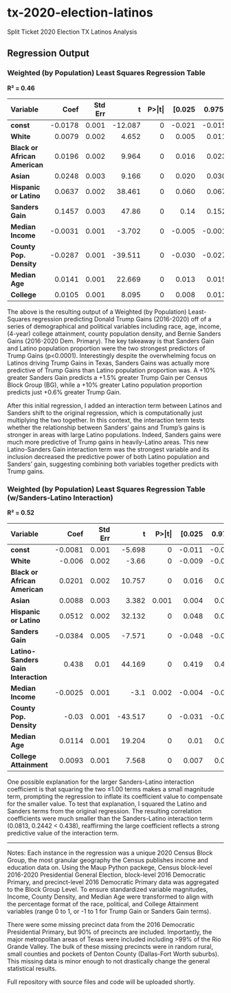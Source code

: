 # tx-2020-election-latinos
Split Ticket 2020 Election TX Latinos Analysis

## Regression Output

### Weighted (by Population) Least Squares Regression Table
**R² = 0.46**


<table>
  <thead>
    <tr>
      <th style="text-align: left;">Variable</th>
      <th style="text-align: right;">Coef</th>
      <th style="text-align: right;">Std Err</th>
      <th style="text-align: right;">t</th>
      <th style="text-align: right;">P>|t|</th>
      <th style="text-align: right;">[0.025</th>
      <th style="text-align: right;">0.975]</th>
    </tr>
  </thead>
  <tbody>
    <tr>
      <td><strong>const</strong></td>
      <td style="text-align: right;">-0.0178</td>
      <td style="text-align: right;">0.001</td>
      <td style="text-align: right;">-12.087</td>
      <td style="text-align: right;">0</td>
      <td style="text-align: right;">-0.021</td>
      <td style="text-align: right;">-0.015</td>
    </tr>
    <tr>
      <td><strong>White</strong></td>
      <td style="text-align: right;">0.0079</td>
      <td style="text-align: right;">0.002</td>
      <td style="text-align: right;">4.652</td>
      <td style="text-align: right;">0</td>
      <td style="text-align: right;">0.005</td>
      <td style="text-align: right;">0.011</td>
    </tr>
    <tr>
      <td><strong>Black or African American</strong></td>
      <td style="text-align: right;">0.0196</td>
      <td style="text-align: right;">0.002</td>
      <td style="text-align: right;">9.964</td>
      <td style="text-align: right;">0</td>
      <td style="text-align: right;">0.016</td>
      <td style="text-align: right;">0.023</td>
    </tr>
    <tr>
      <td><strong>Asian</strong></td>
      <td style="text-align: right;">0.0248</td>
      <td style="text-align: right;">0.003</td>
      <td style="text-align: right;">9.166</td>
      <td style="text-align: right;">0</td>
      <td style="text-align: right;">0.020</td>
      <td style="text-align: right;">0.030</td>
    </tr>
    <tr>
      <td><strong>Hispanic or Latino</strong></td>
      <td style="text-align: right;">0.0637</td>
      <td style="text-align: right;">0.002</td>
      <td style="text-align: right;">38.461</td>
      <td style="text-align: right;">0</td>
      <td style="text-align: right;">0.060</td>
      <td style="text-align: right;">0.067</td>
    </tr>
    <tr>
      <td><strong>Sanders Gain</strong></td>
      <td style="text-align: right;">0.1457</td>
      <td style="text-align: right;">0.003</td>
      <td style="text-align: right;">47.86</td>
      <td style="text-align: right;">0</td>
      <td style="text-align: right;">0.14</td>
      <td style="text-align: right;">0.152</td>
    </tr>
    <tr>
      <td><strong>Median Income</strong></td>
      <td style="text-align: right;">-0.0031</td>
      <td style="text-align: right;">0.001</td>
      <td style="text-align: right;">-3.702</td>
      <td style="text-align: right;">0</td>
      <td style="text-align: right;">-0.005</td>
      <td style="text-align: right;">-0.001</td>
    </tr>
    <tr>
      <td><strong>County Pop. Density</strong></td>
      <td style="text-align: right;">-0.0287</td>
      <td style="text-align: right;">0.001</td>
      <td style="text-align: right;">-39.511</td>
      <td style="text-align: right;">0</td>
      <td style="text-align: right;">-0.030</td>
      <td style="text-align: right;">-0.027</td>
    </tr>
    <tr>
      <td><strong>Median Age</strong></td>
      <td style="text-align: right;">0.0141</td>
      <td style="text-align: right;">0.001</td>
      <td style="text-align: right;">22.669</td>
      <td style="text-align: right;">0</td>
      <td style="text-align: right;">0.013</td>
      <td style="text-align: right;">0.015</td>
    </tr>
    <tr>
      <td><strong>College</strong></td>
      <td style="text-align: right;">0.0105</td>
      <td style="text-align: right;">0.001</td>
      <td style="text-align: right;">8.095</td>
      <td style="text-align: right;">0</td>
      <td style="text-align: right;">0.008</td>
      <td style="text-align: right;">0.013</td>
    </tr>
  </tbody>
</table>

The above is the resulting output of a Weighted (by Population) Least-Squares regression predicting Donald Trump Gains (2016-2020) off of a series of demographical and political variables including race, age, income, (4-year) college attainment, county population density, and Bernie Sanders Gains (2016-2020 Dem. Primary). The key takeaway is that Sanders Gain and Latino population proportion were the two strongest predictors of Trump Gains (p<0.0001). Interestingly despite the overwhelming focus on Latinos driving Trump Gains in Texas, Sanders Gains was actually more predictive of Trump Gains than Latino population proportion was. A +10% greater Sanders Gain predicts a +1.5% greater Trump Gain per Census Block Group (BG), while a +10% greater Latino population proportion predicts just +0.6% greater Trump Gain.


After this initial regression, I added an interaction term between Latinos and Sanders shift to the original regression, which is computationally just multiplying the two together. In this context, the interaction term tests whether the relationship between Sanders’ gains and Trump’s gains is stronger in areas with large Latino populations. Indeed, Sanders gains were much more predictive of Trump gains in heavily-Latino areas. This new Latino-Sanders Gain interaction term was the strongest variable and its inclusion decreased the predictive power of both Latino population and Sanders’ gain, suggesting combining both variables together predicts with Trump gains.


### Weighted (by Population) Least Squares Regression Table (w/Sanders-Latino Interaction)
**R² = 0.52**

<table>
  <thead>
    <tr>
      <th style="text-align: left;">Variable</th>
      <th style="text-align: right;">Coef</th>
      <th style="text-align: right;">Std Err</th>
      <th style="text-align: right;">t</th>
      <th style="text-align: right;">P>|t|</th>
      <th style="text-align: right;">[0.025</th>
      <th style="text-align: right;">0.975]</th>
    </tr>
  </thead>
  <tbody>
    <tr>
      <td><strong>const</strong></td>
      <td style="text-align: right;">-0.0081</td>
      <td style="text-align: right;">0.001</td>
      <td style="text-align: right;">-5.698</td>
      <td style="text-align: right;">0</td>
      <td style="text-align: right;">-0.011</td>
      <td style="text-align: right;">-0.005</td>
    </tr>
    <tr>
      <td><strong>White</strong></td>
      <td style="text-align: right;">-0.006</td>
      <td style="text-align: right;">0.002</td>
      <td style="text-align: right;">-3.66</td>
      <td style="text-align: right;">0</td>
      <td style="text-align: right;">-0.009</td>
      <td style="text-align: right;">-0.003</td>
    </tr>
    <tr>
      <td><strong>Black or African American</strong></td>
      <td style="text-align: right;">0.0201</td>
      <td style="text-align: right;">0.002</td>
      <td style="text-align: right;">10.757</td>
      <td style="text-align: right;">0</td>
      <td style="text-align: right;">0.016</td>
      <td style="text-align: right;">0.024</td>
    </tr>
    <tr>
      <td><strong>Asian</strong></td>
      <td style="text-align: right;">0.0088</td>
      <td style="text-align: right;">0.003</td>
      <td style="text-align: right;">3.382</td>
      <td style="text-align: right;">0.001</td>
      <td style="text-align: right;">0.004</td>
      <td style="text-align: right;">0.014</td>
    </tr>
    <tr>
      <td><strong>Hispanic or Latino</strong></td>
      <td style="text-align: right;">0.0512</td>
      <td style="text-align: right;">0.002</td>
      <td style="text-align: right;">32.132</td>
      <td style="text-align: right;">0</td>
      <td style="text-align: right;">0.048</td>
      <td style="text-align: right;">0.054</td>
    </tr>
    <tr>
      <td><strong>Sanders Gain</strong></td>
      <td style="text-align: right;">-0.0384</td>
      <td style="text-align: right;">0.005</td>
      <td style="text-align: right;">-7.571</td>
      <td style="text-align: right;">0</td>
      <td style="text-align: right;">-0.048</td>
      <td style="text-align: right;">-0.028</td>
    </tr>
    <tr>
      <td><strong>Latino-Sanders Gain Interaction</strong></td>
      <td style="text-align: right;">0.438</td>
      <td style="text-align: right;">0.01</td>
      <td style="text-align: right;">44.169</td>
      <td style="text-align: right;">0</td>
      <td style="text-align: right;">0.419</td>
      <td style="text-align: right;">0.457</td>
    </tr>
    <tr>
      <td><strong>Median Income</strong></td>
      <td style="text-align: right;">-0.0025</td>
      <td style="text-align: right;">0.001</td>
      <td style="text-align: right;">-3.1</td>
      <td style="text-align: right;">0.002</td>
      <td style="text-align: right;">-0.004</td>
      <td style="text-align: right;">-0.001</td>
    </tr>
    <tr>
      <td><strong>County Pop. Density</strong></td>
      <td style="text-align: right;">-0.03</td>
      <td style="text-align: right;">0.001</td>
      <td style="text-align: right;">-43.517</td>
      <td style="text-align: right;">0</td>
      <td style="text-align: right;">-0.031</td>
      <td style="text-align: right;">-0.029</td>
    </tr>
    <tr>
      <td><strong>Median Age</strong></td>
      <td style="text-align: right;">0.0114</td>
      <td style="text-align: right;">0.001</td>
      <td style="text-align: right;">19.204</td>
      <td style="text-align: right;">0</td>
      <td style="text-align: right;">0.01</td>
      <td style="text-align: right;">0.013</td>
    </tr>
    <tr>
      <td><strong>College Attainment</strong></td>
      <td style="text-align: right;">0.0093</td>
      <td style="text-align: right;">0.001</td>
      <td style="text-align: right;">7.568</td>
      <td style="text-align: right;">0</td>
      <td style="text-align: right;">0.007</td>
      <td style="text-align: right;">0.012</td>
    </tr>
  </tbody>
</table>


One possible explanation for the larger Sanders-Latino interaction coefficient is that squaring the two ≤1.00 terms makes a small magnitude term, prompting the regression to inflate its coefficient value to compensate for the smaller value. To test that explanation, I squared the Latino and Sanders terms from the original regression. The resulting correlation coefficients were much smaller than the Sanders-Latino interaction term (0.0813, 0.2442 < 0.438), reaffirming the large coefficient reflects a strong predictive value of the interaction term.

---------------------------------------------------------------------------------------------------------------------------------------------------------------------------------------------

Notes: Each instance in the regression was a unique 2020 Census Block Group, the most granular geography the Census publishes income and education data on. Using the Maup Python packege, Census block-level 2016-2020 Presidential General Election, block-level 2016 Democratic Primary, and precinct-level 2016 Democratic Primary data was aggregated to the Block Group Level. To ensure standardized variable magnitudes, Income, County Density, and Median Age were transformed to align with the percentage format of the race, political, and College Attainment variables (range 0 to 1, or -1 to 1 for Trump Gain or Sanders Gain terms).

There were some missing precinct data from the 2016 Democratic Presidential Primary, but 90% of precincts are included. Importantly, the major metropolitan areas of Texas were included including >99% of the Rio Grande Valley. The bulk of these missing precincts were in random rural, small counties and pockets of Denton County (Dallas-Fort Worth suburbs). This missing data is minor enough to not drastically change the general statistical results.

Full repository with source files and code will be uploaded shortly.
